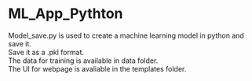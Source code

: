 # ML_App_Pythton
Model_save.py is used to create a machine learning model in python and save it.<br/>
Save it as a .pkl format.<br/>
The data for training is available in data folder.<br/>
The UI for webpage is avaliable in the templates folder.<br/>
